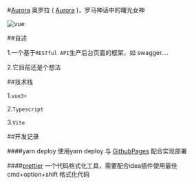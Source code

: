 #[Aurora](https://web97.cn)
奥罗拉 ( [Aurora](https://zh.wikipedia.org/wiki/%E5%A5%A5%E7%BD%97%E6%8B%89) )，罗马神话中的曙光女神

<p align="left">
<a href="https://github.com/vuejs/vue-next"></a>
<img src="https://img.shields.io/badge/vue-3.0.+-brightgreen.svg" alt="vue">
</p>
##自述

1.一个基于`RESTful API`生产后台页面的框架，如 swagger....

2.它目前还是个想法

##技术栈

1.`vue3+`

2.`Typescript`

3.`Vite`


##开发记录

####yarn deploy
使用yarn deploy 与 [GithubPages](https://pages.github.com/) 配合实现部署

####[prettier](https://prettier.io/docs/en/install.html)
一个代码格式化工具，需要配合idea插件使用最佳
cmd+option+shift 格式化代码
